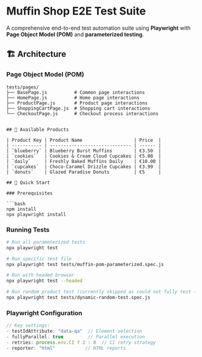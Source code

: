 # Muffin Shop E2E Test Suite

A comprehensive end-to-end test automation suite using **Playwright** with **Page Object Model (POM)** and **parameterized testing**.

## 🏗️ Architecture

### **Page Object Model (POM)**

````
tests/pages/
├── BasePage.js          # Common page interactions
├── HomePage.js          # Home page interactions
├── ProductPage.js       # Product page interactions
├── ShoppingCartPage.js  # Shopping cart interactions
└── CheckoutPage.js      # Checkout process interactions


## 🍰 Available Products

| Product Key | Product Name                   | Price  |
| ----------- | ------------------------------ | ------ |
| `blueberry` | Blueberry Burst Muffins        | €3.50  |
| `cookies`   | Cookies & Cream Cloud Cupcakes | €5.00  |
| `daily`     | Freshly Baked Muffins Daily    | €10.00 |
| `cupcakes`  | Choco-Caramel Drizzle Cupcakes | €3.99  |
| `donuts`    | Glazed Paradise Donuts         | €5     |

## 🚀 Quick Start

### Prerequisites

```bash
npm install
npx playwright install
````

### Running Tests

```bash
# Run all parameterized tests
npx playwright test

# Run specific test file
npx playwright test tests/muffin-pom-parameterized.spec.js

# Run with headed browser
npx playwright test --headed

# Run random product test (currently skipped as could not fully test - no products in the shop)
npx playwright test tests/dynamic-random-test.spec.js
```

### **Playwright Configuration**

```javascript
// Key settings:
- testIdAttribute: "data-qa"  // Element selection
- fullyParallel: true         // Parallel execution
- retries: process.env.CI ? 2 : 0  // CI retry strategy
- reporter: "html"           // HTML reports
```
